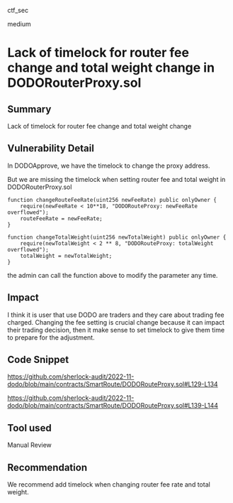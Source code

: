 ctf_sec

medium

# Lack of timelock for router fee change and total weight change in DODORouterProxy.sol

## Summary

Lack of timelock for router fee change and total weight change

## Vulnerability Detail

In DODOApprove, we have the timelock to change the proxy address.

But we are missing the timelock when setting router fee and total weight in DODORouterProxy.sol

```solidity
function changeRouteFeeRate(uint256 newFeeRate) public onlyOwner {
    require(newFeeRate < 10**18, "DODORouteProxy: newFeeRate overflowed");
    routeFeeRate = newFeeRate;
}

function changeTotalWeight(uint256 newTotalWeight) public onlyOwner {
    require(newTotalWeight < 2 ** 8, "DODORouteProxy: totalWeight overflowed");
    totalWeight = newTotalWeight;
}
```

the admin can call the function above to modify the parameter any time.

## Impact

I think it is user that use DODO are traders and they care about trading fee charged. Changing the fee setting is crucial change because it can impact their trading decision, then it make sense to set timelock to give them time to prepare for the adjustment.

## Code Snippet

https://github.com/sherlock-audit/2022-11-dodo/blob/main/contracts/SmartRoute/DODORouteProxy.sol#L129-L134

https://github.com/sherlock-audit/2022-11-dodo/blob/main/contracts/SmartRoute/DODORouteProxy.sol#L139-L144

## Tool used

Manual Review

## Recommendation

We recommend add timelock when changing router fee rate and total weight.
